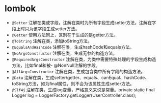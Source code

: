 # lombok
- `@Setter` 注解在类或字段，注解在类时为所有字段生成setter方法，注解在字段上时只为该字段生成setter方法。
- `@Getter` 使用方法同上，区别在于生成的是getter方法。
- `@ToString` 注解在类，添加toString方法。
- `@EqualsAndHashCode` 注解在类，生成hashCode和equals方法。
- `@NoArgsConstructor` 注解在类，生成无参的构造方法。
- `@RequiredArgsConstructor` 注解在类，为类中需要特殊处理的字段生成构造方法，比如final和被- @NonNull注解的字段。
- `@AllArgsConstructor` 注解在类，生成包含类中所有字段的构造方法。
- `@Data` 注解在类，生成setter/getter、equals、canEqual、hashCode、toString方法，如为final属性，则不会为该属性生成setter方法。
- `@Slf4j` 注解在类，生成log变量，严格意义来说是常量。private static final Logger log = LoggerFactory.getLogger(UserController.class);
